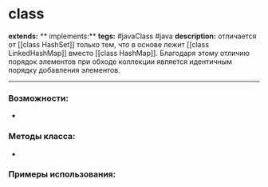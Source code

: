 # class 
**extends:** 
** implements:** 
**tegs:** #javaClass #java
**description:** отличается от [[class HashSet]] только тем, что в основе лежит [[class LinkedHashMap]] вместо [[class HashMap]]. Благодаря этому отличию порядок элементов при обходе коллекции является идентичным порядку добавления элементов.

---
### Возможности:
- 
### Методы класса:
- 

### Примеры использования:
